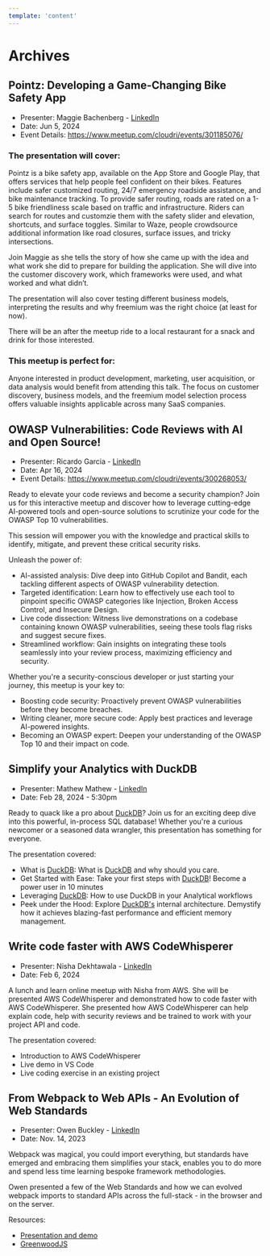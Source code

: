```yaml
---
template: 'content'
---
```


# Archives

## Pointz: Developing a Game-Changing Bike Safety App

* Presenter:   Maggie Bachenberg - [LinkedIn](https://www.linkedin.com/in/maggiebachenberg/)
* Date:   Jun 5, 2024
* Event Details: https://www.meetup.com/cloudri/events/301185076/


### The presentation will cover:

Pointz is a bike safety app, available on the App Store and Google Play, that offers services that help people feel confident on their bikes. Features include safer customized routing, 24/7 emergency roadside assistance, and bike maintenance tracking. To provide safer routing, roads are rated on a 1-5 bike friendliness scale based on traffic and infrastructure. Riders can search for routes and customzie them with the safety slider and elevation, shortcuts, and surface toggles. Similar to Waze, people crowdsource additional information like road closures, surface issues, and tricky intersections. 

Join Maggie as she tells the story of how she came up with the idea and what work she did to prepare for building the application.  She will dive into the customer discovery work, which frameworks were used, and what worked and what didn’t.  

The presentation will also cover testing different business models, interpreting the results and why freemium was the right choice (at least for now).

There will be an after the meetup ride to a local restaurant for a snack and drink for those interested.


### This meetup is perfect for:

Anyone interested in product development, marketing, user acquisition, or data analysis would benefit from attending this talk. The focus on customer discovery, business models, and the freemium model selection process offers valuable insights applicable across many SaaS companies.


## OWASP Vulnerabilities: Code Reviews with AI and Open Source!

* Presenter:  Ricardo Garcia - [LinkedIn](https://www.linkedin.com/in/ricardo-garcia-quiroz/)
* Date:   Apr 16, 2024
* Event Details: https://www.meetup.com/cloudri/events/300268053/


Ready to elevate your code reviews and become a security champion? Join us for this interactive meetup and discover how to leverage cutting-edge AI-powered tools and open-source solutions to scrutinize your code for the OWASP Top 10 vulnerabilities. 

This session will empower you with the knowledge and practical skills to identify, mitigate, and prevent these critical security risks.

Unleash the power of:

* AI-assisted analysis: Dive deep into GitHub Copilot and Bandit, each tackling different aspects of OWASP vulnerability detection.
* Targeted identification: Learn how to effectively use each tool to pinpoint specific OWASP categories like Injection, Broken Access Control, and Insecure Design.
* Live code dissection: Witness live demonstrations on a codebase containing known OWASP vulnerabilities, seeing these tools flag risks and suggest secure fixes.
* Streamlined workflow: Gain insights on integrating these tools seamlessly into your review process, maximizing efficiency and security.

Whether you're a security-conscious developer or just starting your journey, this meetup is your key to:

* Boosting code security: Proactively prevent OWASP vulnerabilities before they become breaches.
* Writing cleaner, more secure code: Apply best practices and leverage AI-powered insights.
* Becoming an OWASP expert: Deepen your understanding of the OWASP Top 10 and their impact on code.


## Simplify your Analytics with DuckDB

* Presenter:  Mathew Mathew - [LinkedIn](https://www.linkedin.com/in/mathewma/)
* Date:   Feb 28, 2024 - 5:30pm

Ready to quack like a pro about [DuckDB](https://duckdb.org/)? Join us for an exciting deep dive into this powerful, in-process SQL database! Whether you're a curious newcomer or a seasoned data wrangler, this presentation has something for everyone.

The presentation covered:

* What is [DuckDB](https://duckdb.org/): What is [DuckDB](https://duckdb.org/) and why should you care.
* Get Started with Ease: Take your first steps with [DuckDB](https://duckdb.org/)! Become a power user in 10 minutes
* Leveraging [DuckDB](https://duckdb.org/): How to use DuckDB in your Analytical workflows
* Peek under the Hood: Explore [DuckDB's](https://duckdb.org/) internal architecture. Demystify how it achieves blazing-fast performance and efficient memory management.



## Write code faster with AWS CodeWhisperer

* Presenter:  Nisha Dekhtawala - [LinkedIn](https://www.linkedin.com/in/ndekhtawala/)
* Date:   Feb 6, 2024

A lunch and learn online meetup with Nisha from AWS. She will be presented AWS CodeWhisperer and demonstrated how to code faster with AWS CodeWhisperer. She presented how AWS CodeWhisperer can help explain code, help with security reviews and be trained to work with your project API and code.

The presentation covered:
* Introduction to AWS CodeWhisperer
* Live demo in VS Code
* Live coding exercise in an existing project


## From Webpack to Web APIs - An Evolution of Web Standards

* Presenter:  Owen Buckley - [LinkedIn](https://www.linkedin.com/in/owen-buckley-91393447/)
* Date:   Nov. 14, 2023

Webpack was magical, you could import everything, but standards have emerged and embracing them simplifies your stack, enables you to do more and spend less time learning bespoke framework methodologies.

Owen presented a few of the Web Standards and how we can evolved webpack imports to standard APIs across the full-stack - in the browser and on the server.

Resources:

* [Presentation and demo](https://github.com/thescientist13/from-webpack-to-web-apis)
* [GreenwoodJS](https://www.greenwoodjs.io/)